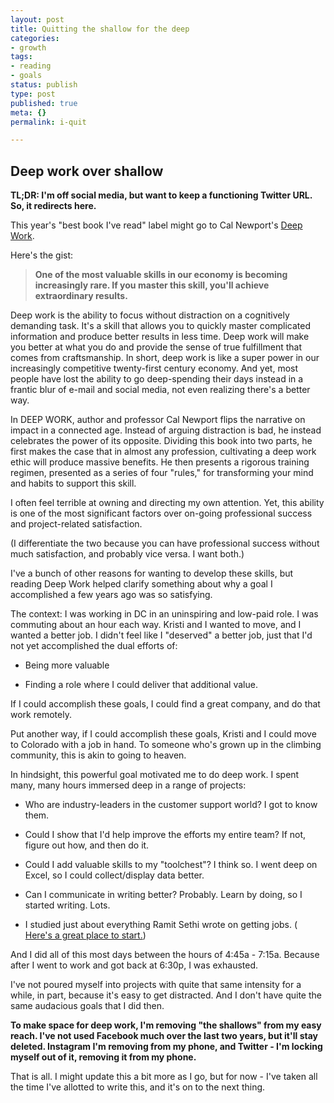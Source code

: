 ```yaml
---
layout: post
title: Quitting the shallow for the deep
categories:
- growth
tags:
- reading
- goals
status: publish
type: post
published: true
meta: {}
permalink: i-quit

---
```



## Deep work over shallow



**TL;DR: I'm off social media, but want to keep a functioning Twitter URL. So, it redirects here.**



This year's "best book I've read" label
might go to Cal Newport's
[Deep Work](https://www.amazon.com/Deep-Work-Focused-Success-Distracted/dp/1455586692).



Here's the gist:


>**One of the most valuable skills in our economy is becoming increasingly rare. If you master this skill, you'll achieve extraordinary results.**



Deep work is the ability to focus without distraction on a cognitively demanding task. It's a skill that allows you to quickly master complicated information and produce better results in less time. Deep work will make you better at what you do and provide the sense of true fulfillment that comes from craftsmanship. In short, deep work is like a super power in our increasingly competitive twenty-first century economy. And yet, most people have lost the ability to go deep-spending their days instead in a frantic blur of e-mail and social media, not even realizing there's a better way.



In DEEP WORK, author and professor Cal Newport flips the narrative on impact in a connected age. Instead of arguing distraction is bad, he instead celebrates the power of its opposite. Dividing this book into two parts, he first makes the case that in almost any profession, cultivating a deep work ethic will produce massive benefits. He then presents a rigorous training regimen, presented as a series of four "rules," for transforming your mind and habits to support this skill.



I often feel
terrible at owning and directing my own attention. Yet, this ability is one of the most significant factors over on-going professional success
and project-related satisfaction.



(I differentiate the two because you can have professional success without much satisfaction, and probably vice versa. I want both.)



I've a bunch of other reasons for wanting to develop these skills, but reading
Deep Work helped clarify something about why a goal I accomplished a few years ago was so satisfying.



The context: I was working in DC in an uninspiring and low-paid role. I was commuting about an hour each way. Kristi and I wanted to move, and I wanted a better job. I didn't feel like I "deserved" a better job, just that I'd not yet accomplished the dual efforts of:


* Being more valuable


* Finding a role where I could deliver that additional value.


If I could accomplish these goals, I could find a great company, and do that work remotely.



Put another way, if I could accomplish these goals,
Kristi and I could move to Colorado with a job in hand. To someone who's grown up in the climbing community, this is akin to going to heaven.



In hindsight, this powerful goal motivated me to do
deep work. I spent many, many hours immersed deep in a range of projects:


* Who are industry-leaders in the customer support world? I got to know them.


* Could I show that I'd help improve the efforts my entire team? If not, figure out how, and then do it.


* Could I add valuable skills to my "toolchest"? I think so. I went deep on Excel, so I could collect/display data better.


* Can I communicate in writing better? Probably. Learn by doing, so I started writing. Lots.


* I studied just about everything Ramit Sethi wrote on getting jobs. (
[Here's a great place to start.](http://www.iwillteachyoutoberich.com/blog/the-8020-guide-to-finding-a-job-you-love/))


And I did all of this most days between the hours of 4:45a - 7:15a. Because after I went to work and got back at 6:30p, I was exhausted.



I've not poured myself into projects with quite that same intensity for a while, in part, because it's easy to get distracted. And I don't have quite the same audacious goals that I did then.



**To make space for deep work, I'm removing "the shallows" from my easy reach. I've not used Facebook much over the last two years, but it'll stay deleted. Instagram I'm removing from my phone, and Twitter - I'm locking myself out of it, removing it from my phone.**



That is all. I might update this a bit more as I go, but for now - I've taken all the time I've allotted to write this, and it's on to the next thing.
